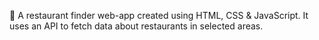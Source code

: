 🍕 A restaurant finder web-app created using HTML, CSS & JavaScript. It uses an API to fetch data about restaurants in selected areas.
